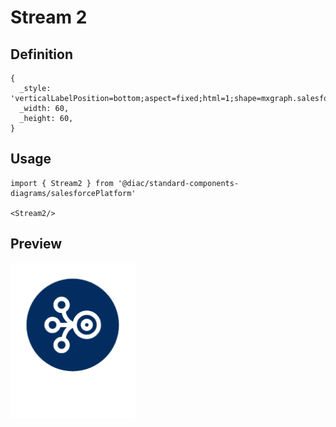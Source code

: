 # Stream 2

## Definition

```
{
  _style: 'verticalLabelPosition=bottom;aspect=fixed;html=1;shape=mxgraph.salesforce.stream2;',
  _width: 60,
  _height: 60,
}
```

## Usage

```
import { Stream2 } from '@diac/standard-components-diagrams/salesforcePlatform'

<Stream2/>
```

## Preview

<img src="./stream-2.png" width="200"/>
